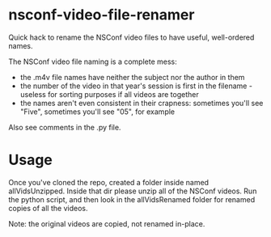 nsconf-video-file-renamer
=========================

Quick hack to rename the NSConf video files to have useful, well-ordered names.

The NSConf video file naming is a complete mess:

* the .m4v file names have neither the subject nor the author in them
* the number of the video in that year's session is first in the filename - useless for sorting purposes if all videos are together
* the names aren't even consistent in their crapness: sometimes you'll see "Five", sometimes you'll see "05", for example

Also see comments in the .py file.


Usage
=====

Once you've cloned the repo, created a folder inside named allVidsUnzipped. Inside that dir please unzip all of the NSConf videos.
Run the python script, and then look in the allVidsRenamed folder for renamed copies of all the videos.

Note: the original videos are copied, not renamed in-place.
